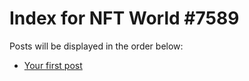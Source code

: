 # Index for NFT World #7589
Posts will be displayed in the order below:

- [Your first post](./001-first.md)

